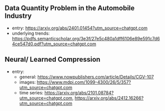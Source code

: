 ## Data Quantity Problem in the Automobile Industry
- entry: https://arxiv.org/abs/2401.01454?utm_source=chatgpt.com
- underlying trends: https://pdfs.semanticscholar.org/3e3f/27e5c480a1dff6106e89e591c7d64ce547d0.pdf?utm_source=chatgpt.com

## Neural/ Learned Compression 
- entry:
    - general: https://www.nowpublishers.com/article/Details/CGV-107
    - images: https://www.mdpi.com/1099-4300/26/5/357?utm_source=chatgpt.com
    - time series: https://arxiv.org/abs/2101.08784?utm_source=chatgpt.com, https://arxiv.org/abs/2412.16266?utm_source=chatgpt.com